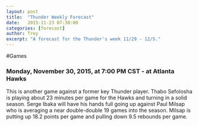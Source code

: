 ```yaml
---
layout: post
title:  "Thunder Weekly Forecast"
date:   2015-11-23 07:30:00
categories: [forecast]
author: Trey
excerpt: "A forecast for the Thunder's week 11/29 - 12/5."
---
```


#Games

### Monday, November 30, 2015, at 7:00 PM CST - at Atlanta Hawks

This is another game against a former key Thunder player. Thabo Sefolosha is playing about 23 minutes per game for the Hawks and turning in a solid season. Serge Ibaka will have his hands full going up against Paul Milsap who is averaging a near double-double 19 games into the season. Milsap is putting up 18.2 points per game and pulling down 9.5 rebounds per game. 
